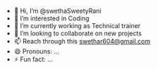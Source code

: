 - 👋 Hi, I’m @swethaSweetyRani
- 👀 I’m interested in Coding
- 🌱 I’m currently working as Technical trainer
- 💞️ I’m looking to collaborate on new projects
- 📫 Reach through this swethar604@gmail.com
- 😄 Pronouns: ...
- ⚡ Fun fact: ...

<!---
swethaSweetyRani/swethaSweetyRani is a ✨ special ✨ repository because its `README.md` (this file) appears on your GitHub profile.
You can click the Preview link to take a look at your changes.
--->
